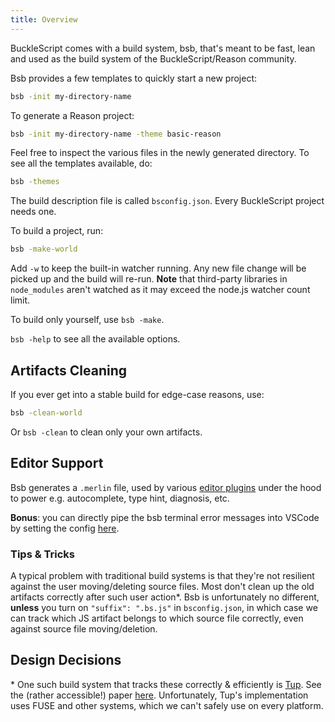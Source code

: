 ```yaml
---
title: Overview
---
```


BuckleScript comes with a build system, bsb, that's meant to be fast, lean and used as the build system of the BuckleScript/Reason community.

Bsb provides a few templates to quickly start a new project:

```sh
bsb -init my-directory-name
```

To generate a Reason project:

```sh
bsb -init my-directory-name -theme basic-reason
```

Feel free to inspect the various files in the newly generated directory. To see all the templates available, do:

```sh
bsb -themes
```

<!-- TODO: clean up themes -->

The build description file is called `bsconfig.json`. Every BuckleScript project needs one.

To build a project, run:

```sh
bsb -make-world
```

Add `-w` to keep the built-in watcher running. Any new file change will be picked up and the build will re-run. **Note** that third-party libraries in `node_modules` aren't watched as it may exceed the node.js watcher count limit.

To build only yourself, use `bsb -make`.

`bsb -help` to see all the available options.

## Artifacts Cleaning

If you ever get into a stable build for edge-case reasons, use:

```sh
bsb -clean-world
```

Or `bsb -clean` to clean only your own artifacts.

## Editor Support

Bsb generates a `.merlin` file, used by various [editor plugins](https://reasonml.github.io/guide/editor-tools/editors-plugins) under the hood to power e.g. autocomplete, type hint, diagnosis, etc.

**Bonus**: you can directly pipe the bsb terminal error messages into VSCode by setting the config [here](https://github.com/reasonml-editor/vscode-reasonml#bsb).

### Tips & Tricks

A typical problem with traditional build systems is that they're not resilient against the user moving/deleting source files. Most don't clean up the old artifacts correctly after such user action\*. Bsb is unfortunately no different, **unless** you turn on `"suffix": ".bs.js"` in `bsconfig.json`, in which case we can track which JS artifact belongs to which source file correctly, even against source file moving/deletion.

## Design Decisions

\* One such build system that tracks these correctly & efficiently is [Tup](http://gittup.org/tup/). See the (rather accessible!) paper [here](http://gittup.org/tup/build_system_rules_and_algorithms.pdf). Unfortunately, Tup's implementation uses FUSE and other systems, which we can't safely use on every platform.
